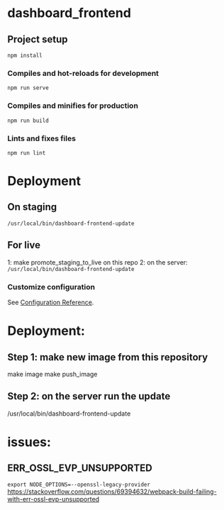 # dashboard_frontend

## Project setup
```
npm install
```

### Compiles and hot-reloads for development
```
npm run serve
```

### Compiles and minifies for production
```
npm run build
```

### Lints and fixes files
```
npm run lint
```

# Deployment

## On staging
`/usr/local/bin/dashboard-frontend-update`


## For live

1: make promote_staging_to_live on this repo
2: on the server: `/usr/local/bin/dashboard-frontend-update`

### Customize configuration
See [Configuration Reference](https://cli.vuejs.org/config/).


# Deployment:

## Step 1: make new image from this repository
make image
make push_image

## Step 2: on the server run the update
/usr/local/bin/dashboard-frontend-update


# issues:

## ERR_OSSL_EVP_UNSUPPORTED
`export NODE_OPTIONS=--openssl-legacy-provider`
https://stackoverflow.com/questions/69394632/webpack-build-failing-with-err-ossl-evp-unsupported
